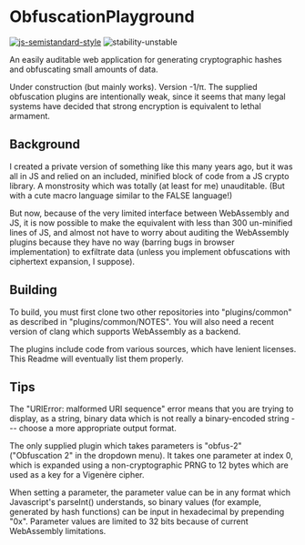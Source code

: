 # ObfuscationPlayground

[![js-semistandard-style](https://img.shields.io/badge/code%20style-semistandard-brightgreen.svg?style=flat-square)](https://github.com/standard/semistandard)  ![stability-unstable](https://img.shields.io/badge/stability-unstable-yellow.svg)

An easily auditable web application for generating cryptographic hashes and obfuscating small amounts of data.

Under construction (but mainly works). Version -1/π. The supplied obfuscation plugins are intentionally weak, since it seems that many legal systems have decided that strong encryption is equivalent to lethal armament.

## Background

I created a private version of something like this many years ago, but it was all in JS and relied on an included, minified block of code from a JS crypto library. A monstrosity which was totally (at least for me) unauditable. (But with a cute macro language similar to the FALSE language!)

But now, because of the very limited interface between WebAssembly and JS, it is now possible to make the equivalent with less than 300 un-minified lines of JS, and almost not have to worry about auditing the WebAssembly plugins because they have no way (barring bugs in browser implementation) to exfiltrate data (unless you implement obfuscations with ciphertext expansion, I suppose).

## Building

To build, you must first clone two other repositories into "plugins/common" as described in "plugins/common/NOTES". You will also need a recent version of clang which supports WebAssembly as a backend.

The plugins include code from various sources, which have lenient licenses. This Readme will eventually list them properly.

## Tips

The "URIError: malformed URI sequence" error means that you are trying to display, as a string, binary data which is not really a binary-encoded string --- choose a more appropriate output format.

The only supplied plugin which takes parameters is "obfus-2" ("Obfuscation 2" in the dropdown menu). It takes one parameter at index 0, which is expanded using a non-cryptographic PRNG to 12 bytes which are used as a key for a Vigenère cipher.

When setting a parameter, the parameter value can be in any format which Javascript's parseInt() understands, so binary values (for example, generated by hash functions) can be input in hexadecimal by prepending "0x". Parameter values are limited to 32 bits because of current WebAssembly limitations.
